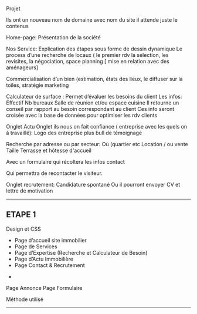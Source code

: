 Projet 

Ils ont un nouveau nom de domaine avec nom du site il attende juste le contenus 


Home-page:
Présentation de la société

Nos Service:
Explication des étapes sous forme de dessin dynamique 
Le process d’une recherche de locaux ( le premier rdv la selection, les revisites, la négociation, space planning [ mise en relation avec des aménageurs]

Commercialisation d’un bien (estimation, états des lieux, le diffuser sur la toiles, stratégie marketing

Calculateur de surface :
Permet d’évaluer les besoins du client 
Les infos:
Effectif 
Nb bureaux 
Salle de réunion et/ou espace cuisine 
Il retourne un conseil par rapport au besoin correspondant au client 
Ces info seront croisée avec la base de données pour optimiser les rdv clients 


Onglet Actu 
Onglet ils nous on fait confiance ( entreprise avec les quels on à travaillé):
Logo des entreprise plus bull de témoignage 

Recherche par adresse ou par secteur:
Où (quartier etc
Location / ou vente
Taille
Terrasse et hôtesse d'accueil

Avec un formulaire qui récoltera les infos contact 

Qui permettra de recontacter le visiteur.

Onglet recrutement:
Candidature spontané 
Ou il pourront envoyer CV et lettre de motivation 

______________________________________________________________________________

ETAPE 1 
-------------

Design et CSS

*	Page d’accueil site immobilier
*	Page de Services 
*	Page d’Expertise (Recherche et Calculateur de Besoin)
*	Page d’Actu Immobilière
*	Page Contact & Recrutement 

+
Page Annonce
Page Formulaire

Méthode utilisé 
______________________________________________________________________________



